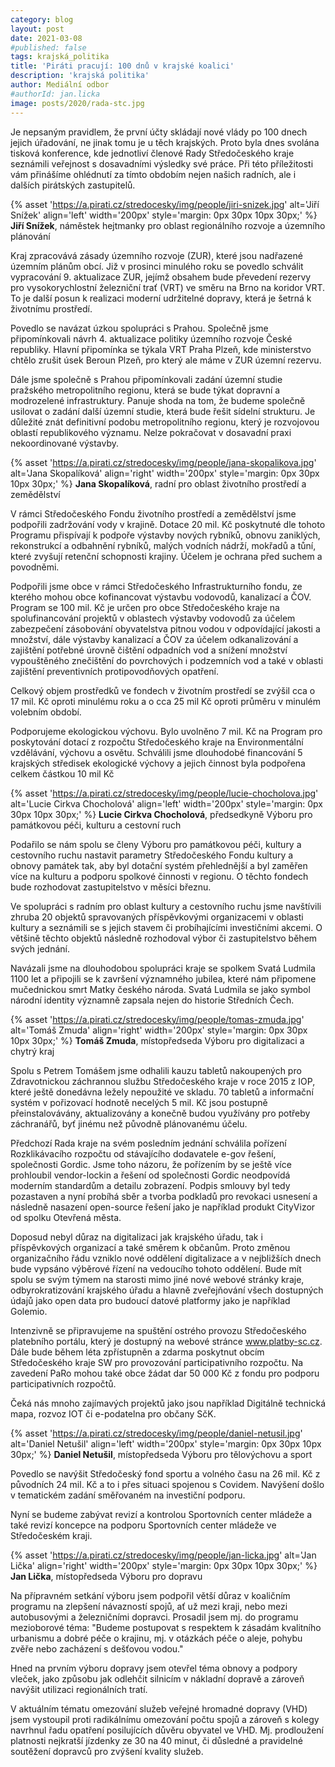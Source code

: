 ```yaml
---
category: blog
layout: post
date: 2021-03-08
#published: false
tags: krajská_politika
title: 'Piráti pracují: 100 dnů v krajské koalici'
description: 'krajská politika'
author: Mediální odbor
#authorId: jan.licka
image: posts/2020/rada-stc.jpg
---
```


Je nepsaným pravidlem, že první účty skládají nové vlády po 100 dnech jejich úřadování, ne jinak tomu je u těch krajských. Proto byla dnes svolána tisková konference, kde jednotliví členové Rady Středočeského kraje seznámili veřejnost s dosavadními výsledky své práce. Při této příležitosti vám přinášíme ohlédnutí za tímto obdobím nejen našich radních, ale i  dalších pirátských zastupitelů.

{% asset 'https://a.pirati.cz/stredocesky/img/people/jiri-snizek.jpg' alt='Jiří Snížek'  align='left' width='200px' style='margin: 0px 30px 10px 30px;' %}
**Jiří Snížek**, náměstek hejtmanky pro oblast regionálního rozvoje a územního plánování

Kraj zpracovává zásady územního rozvoje (ZUR), které jsou nadřazené územním plánům obcí. Již v prosinci minulého roku se povedlo schválit vypracování 9. aktualizace ZUR, jejímž obsahem bude převedení rezervy pro vysokorychlostní železniční trať (VRT) ve směru na Brno na koridor VRT. To je další posun k realizaci moderní udržitelné dopravy, která je šetrná k životnímu prostředí.

Povedlo se navázat úzkou spolupráci s Prahou. Společně jsme připomínkovali návrh 4. aktualizace politiky územního rozvoje České republiky. Hlavní připomínka se týkala VRT Praha Plzeň, kde ministerstvo chtělo zrušit úsek Beroun Plzeň, pro který ale máme v ZUR územní rezervu.

Dále jsme společně s Prahou připomínkovali zadání územní studie pražského metropolitního regionu, která se bude týkat dopravní a modrozelené infrastruktury. Panuje shoda na tom, že budeme společně usilovat o zadání další územní studie, která bude řešit sídelní strukturu. Je důležité znát definitivní podobu metropolitního regionu, který je rozvojovou oblastí republikového významu. Nelze pokračovat v dosavadní praxi nekoordinované výstavby.

{% asset 'https://a.pirati.cz/stredocesky/img/people/jana-skopalikova.jpg' alt='Jana Skopalíková'  align='right' width='200px' style='margin: 0px 30px 10px 30px;' %}
**Jana Skopalíková**, radní pro oblast životního prostředí a zemědělství

V rámci Středočeského Fondu životního prostředí a zemědělství jsme podpořili zadržování vody v krajině. Dotace 20 mil. Kč poskytnuté dle tohoto Programu přispívají k podpoře výstavby nových rybníků, obnovu zaniklých, rekonstrukcí a odbahnění rybníků, malých vodních nádrží, mokřadů a tůní, které zvyšují retenční schopnosti krajiny. Účelem je ochrana před suchem a povodněmi.

Podpořili jsme obce v rámci Středočeského Infrastrukturního fondu, ze kterého mohou obce kofinancovat výstavbu vodovodů, kanalizací a ČOV. Program se 100 mil. Kč je určen pro obce Středočeského kraje na spolufinancování projektů v oblastech výstavby vodovodů za účelem zabezpečení zásobování obyvatelstva pitnou vodou v odpovídající jakosti a množství, dále výstavby kanalizací a ČOV za účelem odkanalizování a zajištění potřebné úrovně čištění odpadních vod a snížení množství vypouštěného znečištění do povrchových i podzemních vod a také v oblasti zajištění preventivních protipovodňových opatření.

Celkový objem prostředků ve fondech v životním prostředí se zvýšil cca o 17 mil. Kč oproti minulému roku a o cca 25 mil Kč oproti průměru v minulém volebním období.

Podporujeme ekologickou výchovu. Bylo uvolněno 7 mil. Kč na Program pro poskytování dotací z rozpočtu Středočeského kraje na Environmentální vzdělávání, výchovu a osvětu. Schválili jsme dlouhodobé financování 5 krajských středisek ekologické výchovy a jejich činnost byla podpořena celkem částkou 10 mil Kč

{% asset 'https://a.pirati.cz/stredocesky/img/people/lucie-chocholova.jpg' alt='Lucie Cirkva Chocholová'  align='left' width='200px' style='margin: 0px 30px 10px 30px;' %}
**Lucie Cirkva Chocholová**, předsedkyně Výboru pro památkovou péči, kulturu a cestovní ruch

Podařilo se nám spolu se členy Výboru pro památkovou péči, kultury a cestovního ruchu nastavit parametry Středočeského Fondu kultury a obnovy památek tak, aby byl dotační systém přehlednější a byl zaměřen více na kulturu a podporu spolkové činnosti v regionu. O těchto fondech bude rozhodovat zastupitelstvo v měsíci březnu.
 
Ve spolupráci s radním pro oblast kultury a cestovního ruchu jsme navštívili zhruba 20 objektů spravovaných příspěvkovými organizacemi v oblasti kultury a seznámili se s jejich stavem či probíhajícími investičními akcemi. O většině těchto objektů následně rozhodoval výbor či zastupitelstvo během svých jednání.
 
Navázali jsme na dlouhodobou spolupráci kraje se spolkem Svatá Ludmila 1100 let a připojili se k završení významného jubilea, které nám připomene mučednickou smrt Matky českého národa. Svatá Ludmila se jako symbol národní identity významně zapsala nejen do historie Středních Čech. 

{% asset 'https://a.pirati.cz/stredocesky/img/people/tomas-zmuda.jpg' alt='Tomáš Zmuda'  align='right' width='200px' style='margin: 0px 30px 10px 30px;' %}
**Tomáš Zmuda**, místopředseda Výboru pro digitalizaci a chytrý kraj

Spolu s Petrem Tomášem jsme odhalili kauzu tabletů nakoupených pro Zdravotnickou záchrannou službu Středočeského kraje v roce 2015 z IOP, které ještě donedávna ležely nepoužité ve skladu. 70 tabletů a informační systém v pořizovací hodnotě necelých 5 mil. Kč jsou postupně přeinstalovávány, aktualizovány a konečně budou využívány pro potřeby záchranářů, byť jinému než původně plánovanému účelu.

Předchozí Rada kraje na svém posledním jednání schválila pořízení Rozklikávacího rozpočtu od stávajícího dodavatele e-gov řešení, společnosti Gordic. Jsme toho názoru, že pořízením by se ještě více prohloubil vendor-lockin a řešení od společnosti Gordic neodpovídá moderním standardům a detailu zobrazení. Podpis smlouvy byl tedy pozastaven a nyní probíhá sběr a tvorba podkladů pro revokaci usnesení a následně nasazení open-source řešení jako je například produkt CityVizor od spolku Otevřená města. 

Doposud nebyl důraz na digitalizaci jak krajského úřadu, tak i příspěvkových organizací a také směrem k občanům. Proto změnou organizačního řádu vzniklo nové oddělení digitalizace a v nejbližších dnech bude vypsáno výběrové řízení na vedoucího tohoto oddělení. Bude mít spolu se svým týmem na starosti mimo jiné nové webové stránky kraje, odbyrokratizování krajského úřadu a hlavně zveřejňování všech dostupných údajů jako open data pro budoucí datové platformy jako je například Golemio. 

Intenzivně se připravujeme na spuštění ostrého provozu Středočeského platebního portálu, který je dostupný na webové stránce www.platby-sc.cz. Dále bude během léta zpřístupněn a zdarma poskytnut obcím Středočeského kraje SW pro provozování participativního rozpočtu. Na zavedení PaRo mohou také obce žádat dar 50 000 Kč z fondu pro podporu participativních rozpočtů. 
 
Čeká nás mnoho zajímavých projektů jako jsou například Digitálně technická mapa, rozvoz IOT či e-podatelna pro občany SčK. 

{% asset 'https://a.pirati.cz/stredocesky/img/people/daniel-netusil.jpg' alt='Daniel Netušil'  align='left' width='200px' style='margin: 0px 30px 10px 30px;' %}
**Daniel Netušil**, místopředseda Výboru pro tělovýchovu a sport

Povedlo se navýšit Středočeský fond sportu a volného času na 26 mil. Kč z původních 24 mil. Kč a to i přes situaci spojenou s Covidem. Navýšení došlo v tematickém zadání směřovaném na investiční podporu.

Nyní se budeme zabývat revizí a kontrolou Sportovních center mládeže a také revizí koncepce na podporu Sportovních center mládeže ve Středočeském kraji. 

{% asset 'https://a.pirati.cz/stredocesky/img/people/jan-licka.jpg' alt='Jan Lička'  align='right' width='200px' style='margin: 0px 30px 10px 30px;' %}
**Jan Lička**, místopředseda Výboru pro dopravu

Na přípravném setkání výboru jsem podpořil větší důraz v koaličním programu na zlepšení návazností spojů, ať už mezi kraji, nebo mezi autobusovými a železničními dopravci. Prosadil jsem mj. do programu mezioborové téma: "Budeme postupovat s respektem k zásadám kvalitního urbanismu a dobré péče o krajinu, mj. v otázkách péče o aleje, pohybu zvěře nebo zacházení s dešťovou vodou."

Hned na prvním výboru dopravy jsem otevřel téma obnovy a podpory vleček, jako způsobu jak odlehčit silnicím v nákladní dopravě a zároveň navýšit utilizaci regionálních tratí. 

V aktuálním tématu omezování služeb veřejné hromadné dopravy (VHD) jsem vystoupil proti radikálnímu omezování počtu spojů a zároveň s kolegy navrhnul řadu opatření posilujících důvěru obyvatel ve VHD. Mj. prodloužení platnosti nejkratší jízdenky ze 30 na 40 minut, či důsledné a pravidelné soutěžení dopravců pro zvýšení kvality služeb.
